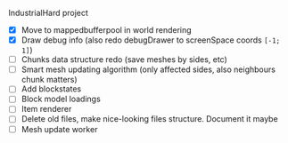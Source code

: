 IndustrialHard project
- [x] Move to mappedbufferpool in world rendering
- [x] Draw debug info (also redo debugDrawer to screenSpace coords `[-1; 1]`)
- [ ] Chunks data structure redo (save meshes by sides, etc)
- [ ] Smart mesh updating algorithm (only affected sides, also neighbours chunk matters)
- [ ] Add blockstates
- [ ] Block model loadings
- [ ] Item renderer
- [ ] Delete old files, make nice-looking files structure. Document it maybe
- [ ] Mesh update worker
